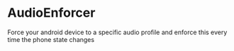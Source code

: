 AudioEnforcer
=============

Force your android device to a specific audio profile and enforce this every time the phone state changes
